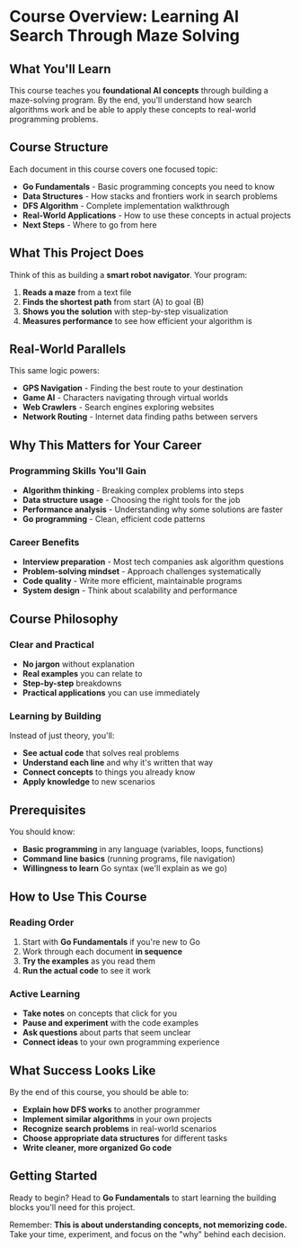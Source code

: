 # Course Overview: Learning AI Search Through Maze Solving

## What You'll Learn

This course teaches you **foundational AI concepts** through building a maze-solving program. By the end, you'll understand how search algorithms work and be able to apply these concepts to real-world programming problems.

## Course Structure

Each document in this course covers one focused topic:

- **Go Fundamentals** - Basic programming concepts you need to know
- **Data Structures** - How stacks and frontiers work in search problems
- **DFS Algorithm** - Complete implementation walkthrough
- **Real-World Applications** - How to use these concepts in actual projects
- **Next Steps** - Where to go from here

## What This Project Does

Think of this as building a **smart robot navigator**. Your program:

1. **Reads a maze** from a text file
2. **Finds the shortest path** from start (A) to goal (B)
3. **Shows you the solution** with step-by-step visualization
4. **Measures performance** to see how efficient your algorithm is

## Real-World Parallels

This same logic powers:

- **GPS Navigation** - Finding the best route to your destination
- **Game AI** - Characters navigating through virtual worlds
- **Web Crawlers** - Search engines exploring websites
- **Network Routing** - Internet data finding paths between servers

## Why This Matters for Your Career

### Programming Skills You'll Gain

- **Algorithm thinking** - Breaking complex problems into steps
- **Data structure usage** - Choosing the right tools for the job
- **Performance analysis** - Understanding why some solutions are faster
- **Go programming** - Clean, efficient code patterns

### Career Benefits

- **Interview preparation** - Most tech companies ask algorithm questions
- **Problem-solving mindset** - Approach challenges systematically
- **Code quality** - Write more efficient, maintainable programs
- **System design** - Think about scalability and performance

## Course Philosophy

### Clear and Practical

- **No jargon** without explanation
- **Real examples** you can relate to
- **Step-by-step** breakdowns
- **Practical applications** you can use immediately

### Learning by Building

Instead of just theory, you'll:

- **See actual code** that solves real problems
- **Understand each line** and why it's written that way
- **Connect concepts** to things you already know
- **Apply knowledge** to new scenarios

## Prerequisites

You should know:

- **Basic programming** in any language (variables, loops, functions)
- **Command line basics** (running programs, file navigation)
- **Willingness to learn** Go syntax (we'll explain as we go)

## How to Use This Course

### Reading Order

1. Start with **Go Fundamentals** if you're new to Go
2. Work through each document **in sequence**
3. **Try the examples** as you read them
4. **Run the actual code** to see it work

### Active Learning

- **Take notes** on concepts that click for you
- **Pause and experiment** with the code examples
- **Ask questions** about parts that seem unclear
- **Connect ideas** to your own programming experience

## What Success Looks Like

By the end of this course, you should be able to:

- **Explain how DFS works** to another programmer
- **Implement similar algorithms** in your own projects
- **Recognize search problems** in real-world scenarios
- **Choose appropriate data structures** for different tasks
- **Write cleaner, more organized Go code**

## Getting Started

Ready to begin? Head to **Go Fundamentals** to start learning the building blocks you'll need for this project.

Remember: **This is about understanding concepts, not memorizing code.** Take your time, experiment, and focus on the "why" behind each decision.
